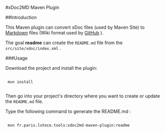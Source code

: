 
#xDoc2MD Maven Plugin

##Introduction

This Maven plugin can convert xDoc files (used by Maven Site) to [Markdown](http://daringfireball.net/projects/markdown/) files (Wiki format used by [GitHub](https://guides.github.com/features/mastering-markdown/) ).

The goal **readme** can create the `README.md` file from the `src/site/xdoc/index.xml` .

###Usage

Download the project and install the plugin:

```

 mvn install
                    
```

Then go into your project's directory where you want to create or update the `README.md` file.

Type the following command to generate the README.md :

```

 mvn fr.paris.lutece.tools:xdoc2md-maven-plugin:readme
                    
```
